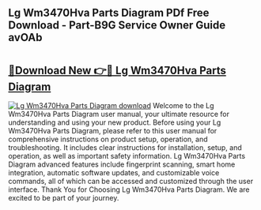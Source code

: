 ## Lg Wm3470Hva Parts Diagram PDf Free Download - Part-B9G Service Owner Guide avOAb

# <h2><a href="http://dfk4qdt.blite.top/?on=Lg+Wm3470Hva+Parts+Diagram">🔗Download New 👉🔴 Lg Wm3470Hva Parts Diagram</a></h2>

[![Lg Wm3470Hva Parts Diagram download](https://i.imgur.com/lujVjoI.png)](http://dfk4qdt.blite.top/?on=Lg+Wm3470Hva+Parts+Diagram)
Welcome to the Lg Wm3470Hva Parts Diagram user manual, your ultimate resource for understanding and using your new product. Before using your Lg Wm3470Hva Parts Diagram, please refer to this user manual for comprehensive instructions on product setup, operation, and troubleshooting. It includes clear instructions for installation, setup, and operation, as well as important safety information. Lg Wm3470Hva Parts Diagram advanced features include fingerprint scanning, smart home integration, automatic software updates, and customizable voice commands, all of which can be accessed and customized through the user interface. Thank You for Choosing Lg Wm3470Hva Parts Diagram. We are excited to be part of your journey.
